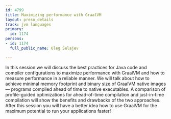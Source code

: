 ```yaml
---
id: 4799
title: Maximizing performance with GraalVM
layout: preso_details
track: jvm languages
primary:
  id: 1174
persons:
- id: 1174
  full_public_name: Oleg Šelajev

---
```

In this session we will discuss the best practices for Java code and compiler configurations to maximize performance with GraalVM and how to measure performance in a reliable manner. We will talk about how to achieve minimal memory footprint and binary size of GraalVM native images — programs compiled ahead of time to native executables. A comparison of profile-guided optimizations for ahead-of-time compilation and just-in-time compilation will show the benefits and drawbacks of the two approaches. 
After this session you will have a better idea how to use GraalVM for the maximum potential to run your applications faster!